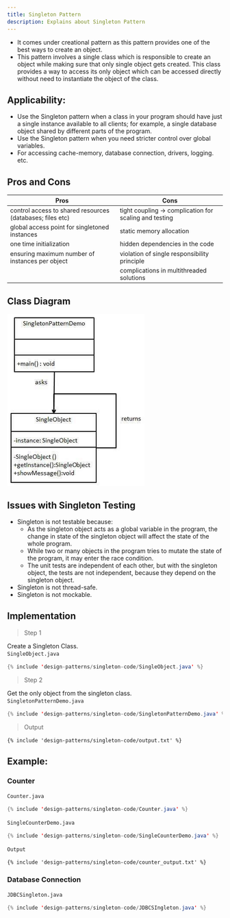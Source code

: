 ```yaml
---
title: Singleton Pattern
description: Explains about Singleton Pattern
---
```


- It comes under creational pattern as this pattern provides one of the best ways to create an object.
- This pattern involves a single class which is responsible to create an object while making sure that only single object gets created. 
  This class provides a way to access its only object which can be accessed directly without need to instantiate the object of the class.

## Applicability:
- Use the Singleton pattern when a class in your program should have just a single instance available to all clients; for example, a single database object shared by different parts of the program.
- Use the Singleton pattern when you need stricter control over global variables.
- For accessing cache-memory, database connection, drivers, logging. etc.


## Pros and Cons
| Pros                                                      |  Cons                                                   |
| --------------------------------------------------------- | ------------------------------------------------------- |
| control access to shared resources (databases; files etc) |  tight coupling -> complication for scaling and testing |
| global access point for singletoned instances             |  static memory allocation                               |
| one time initialization                                   |  hidden dependencies in the code                        |
| ensuring maximum number of instances per object           |  violation of single responsibility principle           |
|                                                           |  complications in multithreaded solutions               |

## Class Diagram
![Singleton Pattern](../assets/images/singleton.jpg)

## Issues with Singleton Testing
- Singleton is not testable because:
    - As the singleton object acts as a global variable in the program, the change in state of the singleton object will affect the state of the whole program.
    - While two or many objects in the program tries to mutate the state of the program, it may enter the race condition.
    - The unit tests are independent of each other, but with the singleton object, the tests are not independent, because they depend on the singleton object.
- Singleton is not thread-safe.
- Singleton is not mockable.


## Implementation

> Step 1

Create a Singleton Class.  
`SingleObject.java`
```java
{% include 'design-patterns/singleton-code/SingleObject.java' %}
```

> Step 2

Get the only object from the singleton class.  
`SingletonPatternDemo.java`
```java
{% include 'design-patterns/singleton-code/SingletonPatternDemo.java' %}
```

> Output

```
{% include 'design-patterns/singleton-code/output.txt' %}
```


## Example:
### Counter

`Counter.java`
```java
{% include 'design-patterns/singleton-code/Counter.java' %}
```
`SingleCounterDemo.java`
```java
{% include 'design-patterns/singleton-code/SingleCounterDemo.java' %}
```

`Output`
```
{% include 'design-patterns/singleton-code/counter_output.txt' %}
```
### Database Connection

`JDBCSingleton.java`
```java
{% include 'design-patterns/singleton-code/JDBCSIngleton.java' %}
```
